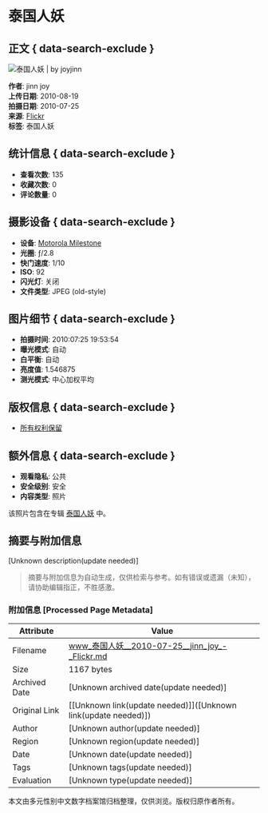 # 泰国人妖

## 正文 { data-search-exclude }


![泰国人妖 | by joyjinn](https://live.staticflickr.com/4123/4906593677_717f484502_c.jpg)

**作者**: jinn joy  
**上传日期**: 2010-08-19  
**拍摄日期**: 2010-07-25  
**来源**: [Flickr](https://www.flickr.com/photos/joyjinn/4906593677)  
**标签**: 泰国人妖  

## 统计信息 { data-search-exclude }
- **查看次数**: 135
- **收藏次数**: 0
- **评论数量**: 0

## 摄影设备 { data-search-exclude }
- **设备**: [Motorola Milestone](https://www.flickr.com/cameras/motorola/droid/)
- **光圈**: ƒ/2.8
- **快门速度**: 1/10
- **ISO**: 92
- **闪光灯**: 关闭
- **文件类型**: JPEG (old-style)

## 图片细节 { data-search-exclude }
- **拍摄时间**: 2010:07:25 19:53:54
- **曝光模式**: 自动
- **白平衡**: 自动
- **亮度值**: 1.546875
- **测光模式**: 中心加权平均

## 版权信息 { data-search-exclude }
- [所有权利保留](https://flickrhelp.com/hc/en-us/articles/4404078674324-Change-Your-Photo-s-License-in-Flickr)

## 额外信息 { data-search-exclude }
- **观看隐私**: 公共
- **安全级别**: 安全
- **内容类型**: 照片

该照片包含在专辑 [泰国人妖](/photos/joyjinn/albums/72157624758580018) 中。
<!-- tcd_original_link https://www.flickr.com/photos/joyjinn/4906593677/ -->


## 摘要与附加信息

<!-- tcd_abstract -->
[Unknown description(update needed)]
<!-- tcd_abstract_end -->

> 摘要与附加信息为自动生成，仅供检索与参考。如有错误或遗漏（未知），请协助编辑指正，不胜感激。

### 附加信息 [Processed Page Metadata]

| Attribute       | Value                                  |
|-----------------|----------------------------------------|
| Filename        | www_泰国人妖__2010-07-25__jinn_joy_-_Flickr.md                             |
| Size            | 1167 bytes                           |
| Archived Date   | [Unknown archived date(update needed)]                             |
| Original Link   | [[Unknown link(update needed)]]([Unknown link(update needed)])                       |
| Author          | [Unknown author(update needed)]                               |
| Region          | [Unknown region(update needed)]                               |
| Date            | [Unknown date(update needed)]                                 |
| Tags            | [Unknown tags(update needed)]                                 |
| Evaluation            | [Unknown type(update needed)]                                 |
<!-- tcd_table_end -->

本文由多元性别中文数字档案馆归档整理，仅供浏览。版权归原作者所有。
